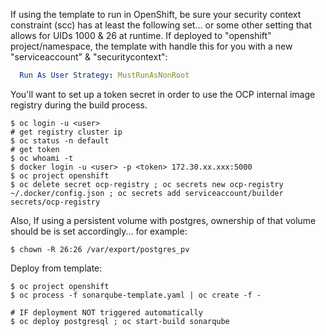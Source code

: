 If using the template to run in OpenShift, be sure your security context constraint (scc) has at least the following set... or some other setting that allows for UIDs 1000 & 26 at runtime.  If deployed to "openshift" project/namespace, the template with handle this for you with a new "serviceaccount" & "securitycontext":
```yaml
  Run As User Strategy: MustRunAsNonRoot
```
You'll want to set up a token secret in order to use the OCP internal image registry during the build process. 
```shell
$ oc login -u <user>
# get registry cluster ip
$ oc status -n default
# get token
$ oc whoami -t
$ docker login -u <user> -p <token> 172.30.xx.xxx:5000
$ oc project openshift
$ oc delete secret ocp-registry ; oc secrets new ocp-registry ~/.docker/config.json ; oc secrets add serviceaccount/builder secrets/ocp-registry
```
Also,
If using a persistent volume with postgres, ownership of that volume should be is set accordingly... for example:
```shell
$ chown -R 26:26 /var/export/postgres_pv
```
Deploy from template:
```shell
$ oc project openshift
$ oc process -f sonarqube-template.yaml | oc create -f -

# IF deployment NOT triggered automatically
$ oc deploy postgresql ; oc start-build sonarqube
```
